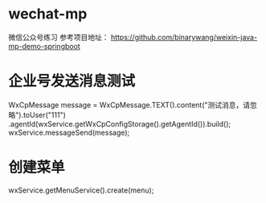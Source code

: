 # wechat-mp
微信公众号练习
参考项目地址： https://github.com/binarywang/weixin-java-mp-demo-springboot

# 企业号发送消息测试
WxCpMessage message =
				WxCpMessage.TEXT().content("测试消息，请忽略").toUser("111")
				.agentId(wxService.getWxCpConfigStorage().getAgentId()).build();
wxService.messageSend(message);

# 创建菜单
wxService.getMenuService().create(menu);
